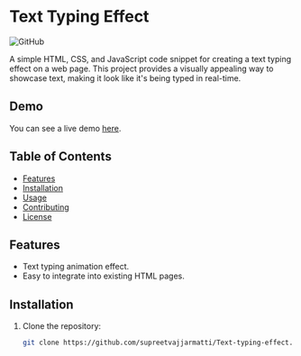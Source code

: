 # Text Typing Effect

![GitHub](https://img.shields.io/github/license/supreetvajjarmatti/Text-typing-effect)

A simple HTML, CSS, and JavaScript code snippet for creating a text typing effect on a web page. This project provides a visually appealing way to showcase text, making it look like it's being typed in real-time.

## Demo

You can see a live demo [here](link_to_demo).

## Table of Contents

- [Features](#features)
- [Installation](#installation)
- [Usage](#usage)
- [Contributing](#contributing)
- [License](#license)

## Features

- Text typing animation effect.
- Easy to integrate into existing HTML pages.

## Installation

1. Clone the repository:

   ```bash
   git clone https://github.com/supreetvajjarmatti/Text-typing-effect.git
